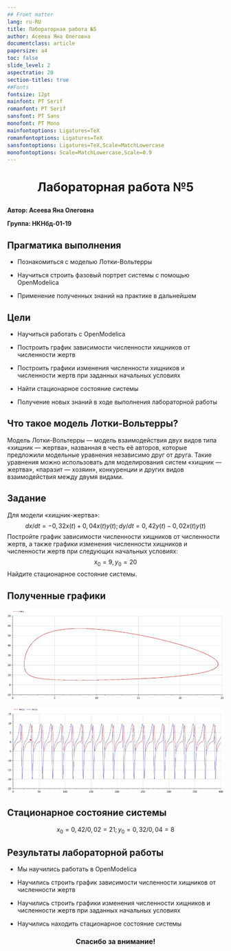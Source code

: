 ```yaml
---
## Front matter
lang: ru-RU
title: Лабораторная работа №5
author: Асеева Яна Олеговна
documentclass: article
papersize: a4
toc: false
slide_level: 2
aspectratio: 20
section-titles: true
##Fonts
fontsize: 12pt
mainfont: PT Serif
romanfont: PT Serif
sansfont: PT Sans
monofont: PT Mono
mainfontoptions: Ligatures=TeX
romanfontoptions: Ligatures=TeX
sansfontoptions: Ligatures=TeX,Scale=MatchLowercase
monofontoptions: Scale=MatchLowercase,Scale=0.9
---
```








# <p style="text-align: center;">Лабораторная работа №5</p>



**Автор: Асеева Яна Олеговна**

**Группа: НКНбд-01-19**

<div style="page-break-after: always;">

## Прагматика выполнения


- Познакомиться с моделью Лотки-Вольтерры

- Научиться строить фазовый портрет системы с помощью OpenModelica

- Применение полученных знаний на практике в дальнейшем</div>

  <div style="page-break-after: always;">

## Цели



- Научиться работать с OpenModelica

- Построить график зависимости численности хищников от численности жертв

- Построить графики изменения численности хищников и численности жертв при заданных начальных условиях

- Найти стационарное состояние системы

- Получение новых знаний в ходе выполнения лабораторной работы</div>

  <div style="page-break-after: always;">

## Что такое модель Лотки-Вольтерры?

Модель Лотки-Вольтерры — модель взаимодействия двух видов типа «хищник — жертва», названная в честь её авторов, которые предложили модельные уравнения независимо друг от друга. Такие уравнения можно использовать для моделирования систем «хищник — жертва», «паразит — хозяин», конкуренции и других видов взаимодействия между двумя видами.</div>

<div style="page-break-after: always;">

## Задание

Для модели «хищник-жертва»: 
$$
dx/dt=-0,32x(t)+0,04x(t)y(t);dy/dt=0,42y(t)-0,02x(t)y(t)
$$
Постройте график зависимости численности хищников от численности жертв, а также графики изменения численности хищников и численности жертв при следующих начальных условиях: 
$$
x_0=9,y_0=20
$$
Найдите стационарное состояние системы.

</div>

<div style="page-break-after: always;">

## Полученные графики

![график](image5.1/3.PNG)

![график](image5.1/4.PNG)

</div>

  <div style="page-break-after: always;">


## Стационарное состояние системы 

$$
x_0=0,42/0,02=21;y_0=0,32/0,04=8
$$

</div>

  <div style="page-break-after: always;">

## Результаты лабораторной работы



- Мы научились работать в OpenModelica

- Научились строить график зависимости численности хищников от численности жертв

- Научились строить графики изменения численности хищников и численности жертв при заданных начальных условиях 

- Научились находить стационарное состояние системы</div>
  
  <div style="page-break-after: always;">
    
  
    
  
    
  
    ### <p style="text-align: center;">Спасибо за внимание!</p></div>